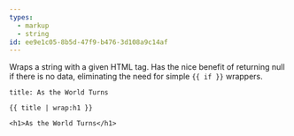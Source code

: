 ```yaml
---
types:
  - markup
  - string
id: ee9e1c05-8b5d-47f9-b476-3d108a9c14af
---
```

Wraps a string with a given HTML tag. Has the nice benefit of returning null if there is no data, eliminating the need for simple `{{ if }}` wrappers.

```.language-yaml
title: As the World Turns
```

```
{{ title | wrap:h1 }}
```

```.language-output
<h1>As the World Turns</h1>
```
